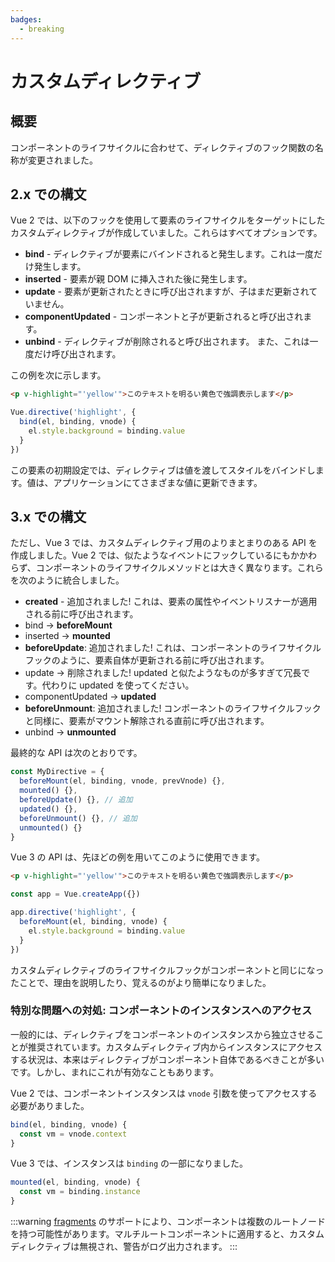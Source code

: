 ```yaml
---
badges:
  - breaking
---
```


# カスタムディレクティブ <MigrationBadges :badges="$frontmatter.badges" />

## 概要

コンポーネントのライフサイクルに合わせて、ディレクティブのフック関数の名称が変更されました。

## 2.x での構文

Vue 2 では、以下のフックを使用して要素のライフサイクルをターゲットにしたカスタムディレクティブが作成していました。これらはすべてオプションです。

- **bind** - ディレクティブが要素にバインドされると発生します。これは一度だけ発生します。
- **inserted** - 要素が親 DOM に挿入された後に発生します。
- **update** - 要素が更新されたときに呼び出されますが、子はまだ更新されていません。
- **componentUpdated** - コンポーネントと子が更新されると呼び出されます。
- **unbind** - ディレクティブが削除されると呼び出されます。 また、これは一度だけ呼び出されます。

この例を次に示します。

```html
<p v-highlight="'yellow'">このテキストを明るい黄色で強調表示します</p>
```

```js
Vue.directive('highlight', {
  bind(el, binding, vnode) {
    el.style.background = binding.value
  }
})
```

この要素の初期設定では、ディレクティブは値を渡してスタイルをバインドします。値は、アプリケーションにてさまざまな値に更新できます。

## 3.x での構文


ただし、Vue 3 では、カスタムディレクティブ用のよりまとまりのある API を作成しました。Vue 2 では、似たようなイベントにフックしているにもかかわらず、コンポーネントのライフサイクルメソッドとは大きく異なります。これらを次のように統合しました。

- **created** - 追加されました! これは、要素の属性やイベントリスナーが適用される前に呼び出されます。
- bind → **beforeMount**
- inserted → **mounted**
- **beforeUpdate**: 追加されました! これは、コンポーネントのライフサイクルフックのように、要素自体が更新される前に呼び出されます。
- update → 削除されました! updated と似たようなものが多すぎて冗長です。代わりに updated を使ってください。
- componentUpdated → **updated**
- **beforeUnmount**: 追加されました! コンポーネントのライフサイクルフックと同様に、要素がマウント解除される直前に呼び出されます。
- unbind -> **unmounted**

最終的な API は次のとおりです。

```js
const MyDirective = {
  beforeMount(el, binding, vnode, prevVnode) {},
  mounted() {},
  beforeUpdate() {}, // 追加
  updated() {},
  beforeUnmount() {}, // 追加
  unmounted() {}
}
```

Vue 3 の API は、先ほどの例を用いてこのように使用できます。

```html
<p v-highlight="'yellow'">このテキストを明るい黄色で強調表示します</p>
```

```js
const app = Vue.createApp({})

app.directive('highlight', {
  beforeMount(el, binding, vnode) {
    el.style.background = binding.value
  }
})
```

カスタムディレクティブのライフサイクルフックがコンポーネントと同じになったことで、理由を説明したり、覚えるのがより簡単になりました。

### 特別な問題への対処: コンポーネントのインスタンスへのアクセス

一般的には、ディレクティブをコンポーネントのインスタンスから独立させることが推奨されています。カスタムディレクティブ内からインスタンスにアクセスする状況は、本来はディレクティブがコンポーネント自体であるべきことが多いです。しかし、まれにこれが有効なこともあります。

Vue 2 では、コンポーネントインスタンスは `vnode` 引数を使ってアクセスする必要がありました。

```js
bind(el, binding, vnode) {
  const vm = vnode.context
}
```

Vue 3 では、インスタンスは `binding` の一部になりました。

```js
mounted(el, binding, vnode) {
  const vm = binding.instance
}
```

:::warning
[fragments](/guide/migration/fragments.html#overview) のサポートにより、コンポーネントは複数のルートノードを持つ可能性があります。マルチルートコンポーネントに適用すると、カスタムディレクティブは無視され、警告がログ出力されます。
:::
